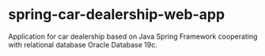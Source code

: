 # spring-car-dealership-web-app
Application for car dealership based on Java Spring Framework cooperating with relational database Oracle Database 19c.

